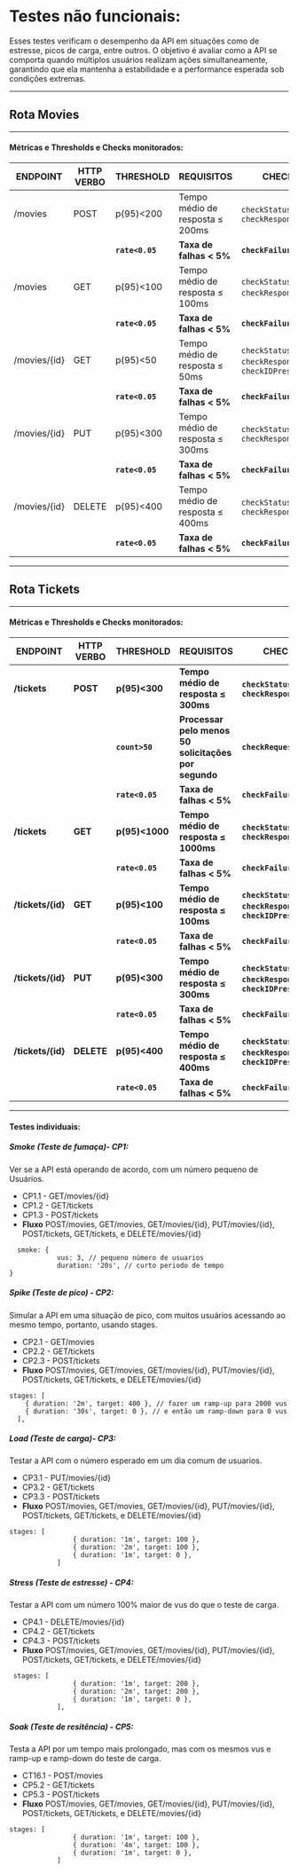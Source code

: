 # Testes não funcionais:

Esses testes verificam o desempenho da API em situações como de estresse, picos de carga, entre outros. O objetivo é avaliar como a API se comporta quando múltiplos usuários realizam ações simultaneamente, garantindo que ela mantenha a estabilidade e a performance esperada sob condições extremas.

---
## Rota Movies

---
#### Métricas e Thresholds e Checks monitorados:


| ENDPOINT | HTTP VERBO | THRESHOLD | REQUISITOS | CHECKS |
| ----- | ----- | ----- | ----- | ----- |
| /movies | POST | p(95)\<200 | Tempo médio de resposta ≤ 200ms | `checkStatusCode`, `checkResponseTime` |
|  |  | **`rate<0.05`** | **Taxa de falhas \< 5%** | **`checkFailureRate`** |
| /movies | GET | p(95)\<100 | Tempo médio de resposta ≤ 100ms | `checkStatusCode`, `checkResponseTime`,
|  |  | **`rate<0.05`** | **Taxa de falhas \< 5%** | **`checkFailureRate`** |`checkPagination` |
| /movies/{id} | GET | p(95)\<50 | Tempo médio de resposta ≤ 50ms | `checkStatusCode`, `checkResponseTime`, `checkIDPresence` |
|  |  | **`rate<0.05`** | **Taxa de falhas \< 5%** | **`checkFailureRate`** |
| /movies/{id} | PUT | p(95)\<300 | Tempo médio de resposta ≤ 300ms | `checkStatusCode`, `checkResponseTime` |
|  |  | **`rate<0.05`** | **Taxa de falhas \< 5%** | **`checkFailureRate`** |
| /movies/{id} | DELETE | p(95)\<400 | Tempo médio de resposta ≤ 400ms | `checkStatusCode`, `checkResponseTime` |
|  |  | **`rate<0.05`** | **Taxa de falhas \< 5%** | **`checkFailureRate`** |

---
## Rota Tickets

---
#### Métricas e Thresholds e Checks monitorados:

| ENDPOINT | HTTP VERBO | THRESHOLD | REQUISITOS | CHECKS |
| ----- | ----- | ----- | ----- | ----- |
| **/tickets** | **POST** | **p(95)\<300** | **Tempo médio de resposta ≤ 300ms** | **`checkStatusCode`, `checkResponseTime`** |
|  |  | **`count>50`** | **Processar pelo menos 50 solicitações por segundo** | **`checkRequestRate`** |
|  |  | **`rate<0.05`** | **Taxa de falhas \< 5%** | **`checkFailureRate`** |
| **/tickets** | **GET** | **p(95)\<1000** | **Tempo médio de resposta ≤ 1000ms** | **`checkStatusCode`, `checkResponseTime`** |
|  |  | **`rate<0.05`** | **Taxa de falhas \< 5%** | **`checkFailureRate`** |
| **/tickets/{id}** | **GET** | **p(95)\<100** | **Tempo médio de resposta ≤ 100ms** | **`checkStatusCode`, `checkResponseTime`, `checkIDPresence`** |
|  |  | **`rate<0.05`** | **Taxa de falhas \< 5%** | **`checkFailureRate`** |
| **/tickets/{id}** | **PUT** | **p(95)\<300** | **Tempo médio de resposta ≤ 300ms** | **`checkStatusCode`, `checkResponseTime`, `checkIDPresence`** |
|  |  | **`rate<0.05`** | **Taxa de falhas \< 5%** | **`checkFailureRate`** |
| **/tickets/{id}** | **DELETE** | **p(95)\<400** | **Tempo médio de resposta ≤ 400ms** | **`checkStatusCode`, `checkResponseTime`, `checkIDPresence`** |
|  |  | **`rate<0.05`** | **Taxa de falhas \< 5%** | **`checkFailureRate`** |

---
#### Testes individuais:

##### Smoke (Teste de fumaça)- CP1: 

Ver se a API está operando de acordo, com um número pequeno de Usuários.



- CP1.1 - GET/movies/{id}
- CP1.2 - GET/tickets
- CP1.3 - POST/tickets
- **Fluxo** POST/movies, GET/movies, GET/movies/{id}, PUT/movies/{id}, POST/tickets, GET/tickets, e DELETE/movies/{id}
```
  smoke: {
            vus: 3, // pequeno número de usuarios
            duration: '20s', // curto periodo de tempo
}
```

##### Spike (Teste de pico) - CP2: 

Simular a API em uma situação de pico, com muitos usuários acessando ao mesmo tempo, portanto, usando stages.

- CP2.1 - GET/movies
- CP2.2 - GET/tickets
- CP2.3 - POST/tickets
- **Fluxo** POST/movies, GET/movies, GET/movies/{id}, PUT/movies/{id}, POST/tickets, GET/tickets, e DELETE/movies/{id}

```
stages: [
    { duration: '2m', target: 400 }, // fazer um ramp-up para 2000 vus
    { duration: '30s', target: 0 }, // e então um ramp-down para 0 vus
  ],
```

##### Load (Teste de carga)- CP3:

Testar a API  com o número esperado em um dia comum de usuarios.

- CP3.1 - PUT/movies/{id}
- CP3.2 - GET/tickets
- CP3.3 - POST/tickets
- **Fluxo** POST/movies, GET/movies, GET/movies/{id}, PUT/movies/{id}, POST/tickets, GET/tickets, e DELETE/movies/{id}

```
stages: [
                { duration: '1m', target: 100 },
                { duration: '2m', target: 100 },
                { duration: '1m', target: 0 },
            ]
```

##### Stress (Teste de estresse) - CP4:

Testar a API com um número 100% maior de vus do que o teste de carga.

- CP4.1 - DELETE/movies/{id}
- CP4.2 - GET/tickets
- CP4.3 - POST/tickets
- **Fluxo** POST/movies, GET/movies, GET/movies/{id}, PUT/movies/{id}, POST/tickets, GET/tickets, e DELETE/movies/{id}

```
 stages: [
                { duration: '1m', target: 200 },
                { duration: '2m', target: 200 },
                { duration: '1m', target: 0 },
            ],
```


##### Soak (Teste de resitência) - CP5:

Testa a API por um tempo mais prolongado, mas com os mesmos vus e ramp-up e ramp-down do teste de carga.

- CT16.1 - POST/movies
- CP5.2 - GET/tickets
- CP5.3 - POST/tickets
- **Fluxo** POST/movies, GET/movies, GET/movies/{id}, PUT/movies/{id}, POST/tickets, GET/tickets, e DELETE/movies/{id}

```
stages: [
                { duration: '1m', target: 100 },
                { duration: '4m', target: 100 },
                { duration: '1m', target: 0 },
            ]
```





